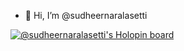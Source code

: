 - 👋 Hi, I’m @sudheernaralasetti

[![@sudheernaralasetti's Holopin board](https://holopin.me/sudheernaralasetti)](https://holopin.io/@sudheernaralasetti)
